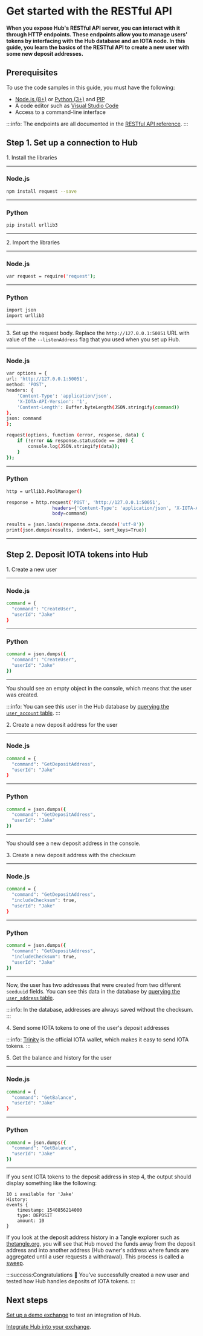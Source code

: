 # Get started with the RESTful API

**When you expose Hub's RESTful API server, you can interact with it through HTTP endpoints. These endpoints allow you to manage users' tokens by interfacing with the Hub database and an IOTA node. In this guide, you learn the basics of the RESTful API to create a new user with some new deposit addresses.**

## Prerequisites

To use the code samples in this guide, you must have the following:

- [Node.js (8+)](https://nodejs.org/en/) or [Python (3+)](https://www.python.org/downloads/) and [PIP](https://pip.pypa.io/en/stable/installing/)
- A code editor such as [Visual Studio Code](https://code.visualstudio.com/Download)
- Access to a command-line interface

 :::info:
The endpoints are all documented in the [RESTful API reference](../references/restful-api-reference.md).
:::

## Step 1. Set up a connection to Hub

1\. Install the libraries

--------------------
### Node.js

```bash
npm install request --save
```
---
### Python

```bash
pip install urllib3
```
--------------------

2\. Import the libraries

--------------------
### Node.js

```bash
var request = require('request');
```
---
### Python

```bash
import json
import urllib3
```
--------------------

3\. Set up the request body. Replace the `http://127.0.0.1:50051` URL with value of the `--listenAddress` flag that you used when you set up Hub.

--------------------
### Node.js

```bash
var options = {
url: 'http://127.0.0.1:50051',
method: 'POST',
headers: {
    'Content-Type': 'application/json',
    'X-IOTA-API-Version': '1',
    'Content-Length': Buffer.byteLength(JSON.stringify(command))
},
json: command
};

request(options, function (error, response, data) {
    if (!error && response.statusCode == 200) {
        console.log(JSON.stringify(data));
    }
});
```
---
### Python

```bash
http = urllib3.PoolManager()

response = http.request('POST', 'http://127.0.0.1:50051',
                 headers={'Content-Type': 'application/json', 'X-IOTA-API-Version': '1'},
                 body=command)

results = json.loads(response.data.decode('utf-8'))
print(json.dumps(results, indent=1, sort_keys=True))
```
--------------------

## Step 2. Deposit IOTA tokens into Hub

1\. Create a new user

--------------------
### Node.js

```bash
command = {
  "command": "CreateUser",
  "userId": "Jake"
}
```
---
### Python

```bash
command = json.dumps({
  "command": "CreateUser",
  "userId": "Jake"
})
```
--------------------

You should see an empty object in the console, which means that the user was created.

:::info:
You can see this user in the Hub database by [querying the `user_account` table](../how-to-guides/query-the-database.md).
:::

2\. Create a new deposit address for the user

--------------------
### Node.js

```bash
command = {
  "command": "GetDepositAddress",
  "userId": "Jake"
}
```
---
### Python

```bash
command = json.dumps({
  "command": "GetDepositAddress",
  "userId": "Jake"
})
```
--------------------

You should see a new deposit address in the console.

3\. Create a new deposit address with the checksum

--------------------
### Node.js

```bash
command = {
  "command": "GetDepositAddress",
  "includeChecksum": true,
  "userId": "Jake"
}
```
---
### Python

```bash
command = json.dumps({
  "command": "GetDepositAddress",
  "includeChecksum": true,
  "userId": "Jake"
})
```
--------------------

Now, the user has two addresses that were created from two different `seeduuid` fields. You can see this data in the database by [querying the `user_address` table](../how-to-guides/query-the-database.md).

:::info:
In the database, addresses are always saved without the checksum.
:::

4\. Send some IOTA tokens to one of the user's deposit addresses

:::info:
[Trinity](root://wallets/0.1/trinity/introduction/overview.md) is the official IOTA wallet, which makes it easy to send IOTA tokens.
::: 

5\. Get the balance and history for the user  

--------------------
### Node.js

```bash
command = {
  "command": "GetBalance",
  "userId": "Jake"
}
```
---
### Python

```bash
command = json.dumps({
  "command": "GetBalance",
  "userId": "Jake"
})
```
--------------------

If you sent IOTA tokens to the deposit address in step 4, the output should display something like the following:

```shell
10 i available for 'Jake'
History:
events {
	timestamp: 1540856214000
	type: DEPOSIT
	amount: 10
}
```

If you look at the deposit address history in a Tangle explorer such as [thetangle.org](https://thetangle.org/), you will see that Hub moved the funds away from the deposit address and into another address (Hub owner's address where funds are aggregated until a user requests a withdrawal). This process is called a [sweep](../concepts/sweeps.md).

:::success:Congratulations :tada:
You've successfully created a new user and tested how Hub handles deposits of IOTA tokens.
:::

## Next steps

[Set up a demo exchange](../how-to-guides/create-a-demo-exchange.md) to test an integration of Hub.

[Integrate Hub into your exchange](../how-to-guides/integrate-hub.md).




